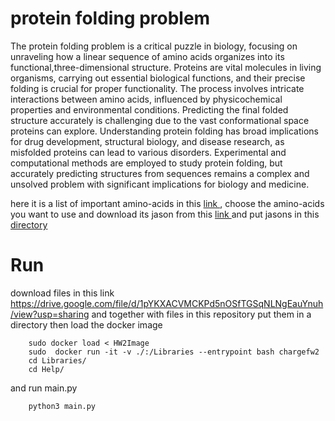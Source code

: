 # protein folding problem
The protein folding problem is a critical puzzle in biology, focusing on unraveling how a linear sequence of amino acids organizes into its functional,three-dimensional structure.
Proteins are vital molecules in living organisms, carrying out essential biological functions, and their precise folding is crucial for proper functionality.
The process involves intricate interactions between amino acids, influenced by physicochemical properties and environmental conditions. 
Predicting the final folded structure accurately is challenging due to the vast conformational space proteins can explore.
Understanding protein folding has broad implications for drug development, structural biology, and disease research, as misfolded proteins can lead to various disorders.
Experimental and computational methods are employed to study protein folding,
but accurately predicting structures from sequences remains a complex and unsolved problem with significant implications for biology and medicine.

here it is a list of important amino-acids in this <a href=http://cup.uni-muenchen.de/ch/compchem/tink/as.html> link </a> ,
choose the amino-acids you want to use and download its jason from this <a href=https://pubchem.ncbi.nlm.nih.gov/compound/tyrosine> link </a>
and put jasons in this <a href=https://github.com/Mehrdadghassabi/Protein_folding_problem/tree/main/Help/AminoAcids> directory </a>
# Run 
download files in this link
https://drive.google.com/file/d/1pYKXACVMCKPd5nOSfTGSqNLNgEauYnuh/view?usp=sharing
and together with files in this repository put them in a directory then load the docker image
```
    sudo docker load < HW2Image
    sudo  docker run -it -v ./:/Libraries --entrypoint bash chargefw2
    cd Libraries/
    cd Help/
```
and run main.py
```
    python3 main.py
```
